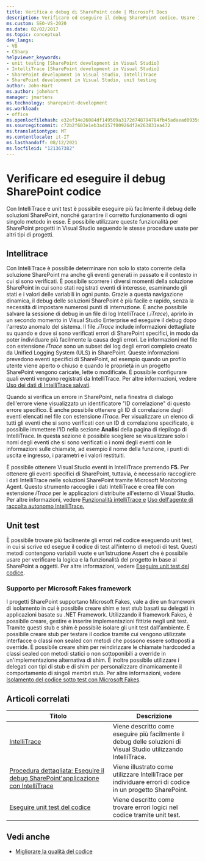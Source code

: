 ```yaml
---
title: Verifica e debug di SharePoint code | Microsoft Docs
description: Verificare ed eseguire il debug SharePoint codice. Usare IntelliTrace per esaminare gli eventi passati e lo stato corrente nella soluzione. Usare gli unit test per assicurarsi che i metodi funzionino correttamente.
ms.custom: SEO-VS-2020
ms.date: 02/02/2017
ms.topic: conceptual
dev_langs:
- VB
- CSharp
helpviewer_keywords:
- unit testing [SharePoint development in Visual Studio]
- IntelliTrace [SharePoint development in Visual Studio]
- SharePoint development in Visual Studio, IntelliTrace
- SharePoint development in Visual Studio, unit testing
author: John-Hart
ms.author: johnhart
manager: jmartens
ms.technology: sharepoint-development
ms.workload:
- office
ms.openlocfilehash: e32ef34e26084df149509a3172d748794784fb45adaead0935db8097cc8cd1c6
ms.sourcegitcommit: c72b2f603e1eb3a4157f00926df2e263831ea472
ms.translationtype: MT
ms.contentlocale: it-IT
ms.lasthandoff: 08/12/2021
ms.locfileid: "121367382"
---
```

# <a name="verify-and-debug-sharepoint-code"></a>Verificare ed eseguire il debug SharePoint codice
Con IntelliTrace e unit test è possibile eseguire più facilmente il debug delle soluzioni SharePoint, nonché garantire il corretto funzionamento di ogni singolo metodo in esse. È possibile utilizzare queste funzionalità per SharePoint progetti in Visual Studio seguendo le stesse procedure usate per altri tipi di progetti.

## <a name="intellitrace"></a>Intellitrace
Con IntelliTrace è possibile determinare non solo lo stato corrente della soluzione SharePoint ma anche gli eventi generati in passato e il contesto in cui si sono verificati. È possibile scorrere i diversi momenti della soluzione SharePoint in cui sono stati registrati eventi di interesse, esaminando gli stati e i valori delle variabili in ogni punto. Grazie a questa navigazione dinamica, il debug delle soluzioni SharePoint è più facile e rapido, senza la necessità di impostare numerosi punti di interruzione. È anche possibile salvare la sessione di debug in un file di log IntelliTrace (*.iTrace*), aprirlo in un secondo momento in Visual Studio Enterprise ed eseguire il debug dopo l'arresto anomalo del sistema. Il file *.iTrace* include informazioni dettagliate su quando e dove si sono verificati errori di SharePoint specifici, in modo da poter individuare più facilmente la causa degli errori. Le informazioni nel file con estensione *iTrace* sono un subset del log degli errori completo creato da Unified Logging System (ULS) in SharePoint. Queste informazioni prevedono eventi specifici di SharePoint, ad esempio quando un profilo utente viene aperto o chiuso e quando le proprietà in un progetto SharePoint vengono caricate, lette o modificate. È possibile configurare quali eventi vengono registrati da IntelliTrace. Per altre informazioni, vedere [Uso dei dati di IntelliTrace salvati](../debugger/using-saved-intellitrace-data.md).

Quando si verifica un errore in SharePoint, nella finestra di dialogo dell'errore viene visualizzato un identificatore "ID correlazione" di questo errore specifico. È anche possibile ottenere gli ID di correlazione dagli eventi elencati nel file con estensione *iTrace.* Per visualizzare un elenco di tutti gli eventi che si sono verificati con un ID di correlazione specificato, è possibile immettere l'ID nella sezione **Analisi** della pagina di riepilogo di IntelliTrace. In questa sezione è possibile scegliere se visualizzare solo i nomi degli eventi che si sono verificati o i nomi degli eventi con le informazioni sulle chiamate, ad esempio il nome della funzione, i punti di uscita e ingresso, i parametri e i valori restituiti.

È possibile ottenere Visual Studio eventi in IntelliTrace premendo **F5.** Per ottenere gli eventi specifici di SharePoint, tuttavia, è necessario raccogliere i dati IntelliTrace nelle soluzioni SharePoint tramite Microsoft Monitoring Agent. Questo strumento raccoglie i dati IntelliTrace e crea file con estensione *iTrace* per le applicazioni distribuite all'esterno di Visual Studio. Per altre informazioni, vedere [Funzionalità intelliTrace e](../debugger/intellitrace-features.md) [Uso dell'agente di raccolta autonomo IntelliTrace.](../debugger/using-the-intellitrace-stand-alone-collector.md)

## <a name="unit-test"></a>Unit test
È possibile trovare più facilmente gli errori nel codice eseguendo unit test, in cui si scrive ed esegue il codice di test all'interno di metodi di test. Questi metodi contengono variabili vuote e un'istruzione Assert che è possibile usare per verificare la logica e la funzionalità del progetto in base al SharePoint a oggetti. Per altre informazioni, vedere [Eseguire unit test del codice](../test/unit-test-your-code.md).

### <a name="support-for-microsoft-fakes-framework"></a>Supporto per Microsoft Fakes framework
I progetti SharePoint supportano Microsoft Fakes, vale a dire un framework di isolamento in cui è possibile creare shim e test stub basati su delegati in applicazioni basate su .NET Framework. Utilizzando il framework Fakes, è possibile creare, gestire e inserire implementazioni fittizie negli unit test. Tramite questi stub e shim è possibile isolare gli unit test dall'ambiente. È possibile creare stub per testare il codice tramite cui vengono utilizzate interfacce o classi non sealed con metodi che possono essere sottoposti a override. È possibile creare shim per reindirizzare le chiamate hardcoded a classi sealed con metodi statici o non sottoponibili a override in un'implementazione alternativa di shim. È inoltre possibile utilizzare i delegati con tipi di stub e di shim per personalizzare dinamicamente il comportamento di singoli membri stub. Per altre informazioni, vedere [Isolamento del codice sotto test con Microsoft Fakes](../test/isolating-code-under-test-with-microsoft-fakes.md).

## <a name="related-articles"></a>Articoli correlati

|Titolo|Descrizione|
|-----------|-----------------|
|[IntelliTrace](../debugger/intellitrace.md)|Viene descritto come eseguire più facilmente il debug delle soluzioni di Visual Studio utilizzando IntelliTrace.|
|[Procedura dettagliata: Eseguire il debug SharePoint'applicazione con IntelliTrace](../sharepoint/walkthrough-debugging-a-sharepoint-application-by-using-intellitrace.md)|Viene illustrato come utilizzare IntelliTrace per individuare errori di codice in un progetto SharePoint.|
|[Eseguire unit test del codice](../test/unit-test-your-code.md)|Viene descritto come trovare errori logici nel codice tramite unit test.|

## <a name="see-also"></a>Vedi anche

- [Migliorare la qualità del codice](../test/improve-code-quality.md)
